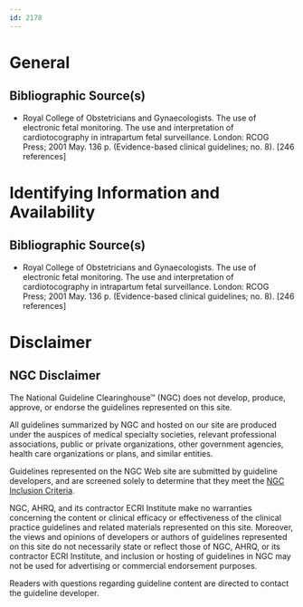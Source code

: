 ```yaml
---
id: 2178
---
```


# General

## Bibliographic Source(s)

- Royal College of Obstetricians and Gynaecologists. The use of electronic fetal monitoring. The use and interpretation of cardiotocography in intrapartum fetal surveillance. London: RCOG Press; 2001 May. 136 p. (Evidence-based clinical guidelines; no. 8). [246 references]

# Identifying Information and Availability

## Bibliographic Source(s)

- Royal College of Obstetricians and Gynaecologists. The use of electronic fetal monitoring. The use and interpretation of cardiotocography in intrapartum fetal surveillance. London: RCOG Press; 2001 May. 136 p. (Evidence-based clinical guidelines; no. 8). [246 references]

# Disclaimer

## NGC Disclaimer

The National Guideline Clearinghouse™ (NGC) does not develop, produce, approve, or endorse the guidelines represented on this site.

All guidelines summarized by NGC and hosted on our site are produced under the auspices of medical specialty societies, relevant professional associations, public or private organizations, other government agencies, health care organizations or plans, and similar entities.

Guidelines represented on the NGC Web site are submitted by guideline developers, and are screened solely to determine that they meet the [NGC Inclusion Criteria](/help-and-about/summaries/inclusion-criteria).

NGC, AHRQ, and its contractor ECRI Institute make no warranties concerning the content or clinical efficacy or effectiveness of the clinical practice guidelines and related materials represented on this site. Moreover, the views and opinions of developers or authors of guidelines represented on this site do not necessarily state or reflect those of NGC, AHRQ, or its contractor ECRI Institute, and inclusion or hosting of guidelines in NGC may not be used for advertising or commercial endorsement purposes.

Readers with questions regarding guideline content are directed to contact the guideline developer.

